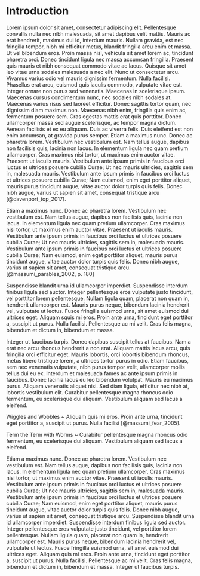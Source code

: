 # Introduction

Lorem ipsum dolor sit amet, consectetur adipiscing elit. Pellentesque convallis nulla nec nibh malesuada, sit amet dapibus velit mattis. Mauris ac erat hendrerit, maximus dui id, interdum mauris. Nullam gravida, est nec fringilla tempor, nibh mi efficitur metus, blandit fringilla arcu enim et massa. Ut vel bibendum eros. Proin massa nisl, vehicula sit amet lorem ac, tincidunt pharetra orci. Donec tincidunt ligula nec massa accumsan fringilla. Praesent quis mauris et nibh consequat commodo vitae ac lacus. Quisque sit amet leo vitae urna sodales malesuada a nec elit. Nunc ut consectetur arcu. Vivamus varius odio vel mauris dignissim fermentum. Nulla facilisi. Phasellus erat arcu, euismod quis iaculis commodo, vulputate vitae est. Integer ornare non purus sed venenatis. Maecenas in scelerisque ipsum. Maecenas cursus condimentum nunc, nec sodales nibh sodales at. Maecenas varius risus sed laoreet efficitur. Donec sagittis tortor quam, nec dignissim diam maximus non. Maecenas nibh enim, fringilla quis enim ac, fermentum posuere sem. Cras egestas mattis erat quis porttitor. Donec ullamcorper massa sed augue scelerisque, ac tempor magna dictum. Aenean facilisis et ex eu aliquam. Duis ac viverra felis. Duis eleifend est non enim accumsan, at gravida purus semper. Etiam a maximus nunc. Donec ac pharetra lorem. Vestibulum nec vestibulum est. Nam tellus augue, dapibus non facilisis quis, lacinia non lacus. In elementum ligula nec quam pretium ullamcorper. Cras maximus nisi tortor, ut maximus enim auctor vitae. Praesent ut iaculis mauris. Vestibulum ante ipsum primis in faucibus orci luctus et ultrices posuere cubilia Curae; Ut nec mauris ultricies, sagittis sem in, malesuada mauris. Vestibulum ante ipsum primis in faucibus orci luctus et ultrices posuere cubilia Curae; Nam euismod, enim eget porttitor aliquet, mauris purus tincidunt augue, vitae auctor dolor turpis quis felis. Donec nibh augue, varius ut sapien sit amet, consequat tristique arcu [@davenport_top_2017].

Etiam a maximus nunc. Donec ac pharetra lorem. Vestibulum nec vestibulum est. Nam tellus augue, dapibus non facilisis quis, lacinia non lacus. In elementum ligula nec quam pretium ullamcorper. Cras maximus nisi tortor, ut maximus enim auctor vitae. Praesent ut iaculis mauris. Vestibulum ante ipsum primis in faucibus orci luctus et ultrices posuere cubilia Curae; Ut nec mauris ultricies, sagittis sem in, malesuada mauris. Vestibulum ante ipsum primis in faucibus orci luctus et ultrices posuere cubilia Curae; Nam euismod, enim eget porttitor aliquet, mauris purus tincidunt augue, vitae auctor dolor turpis quis felis. Donec nibh augue, varius ut sapien sit amet, consequat tristique arcu. [@massumi_parables_2002, p. 180]

Suspendisse blandit urna id ullamcorper imperdiet. Suspendisse interdum finibus ligula sed auctor. Integer pellentesque eros vulputate justo tincidunt, vel porttitor lorem pellentesque. Nullam ligula quam, placerat non quam in, hendrerit ullamcorper est. Mauris purus neque, bibendum lacinia hendrerit vel, vulputate ut lectus. Fusce fringilla euismod urna, sit amet euismod dui ultrices eget. Aliquam squis mi eros. Proin ante urna, tincidunt eget porttitor a, suscipit ut purus. Nulla facilisi. Pellentesque ac mi velit. Cras felis magna, bibendum et dictum in, bibendum et massa.

Integer ut faucibus turpis. Donec dapibus suscipit tellus at faucibus. Nam a erat nec arcu rhoncus hendrerit a non erat. Aliquam mattis lacus arcu, quis fringilla orci efficitur eget. Mauris lobortis, orci lobortis bibendum rhoncus, metus libero tristique lorem, a ultrices tortor purus in odio. Etiam faucibus, sem nec venenatis vulputate, nibh purus tempor velit, ullamcorper mollis tellus dui eu ex. Interdum et malesuada fames ac ante ipsum primis in faucibus. Donec lacinia lacus eu leo bibendum volutpat. Mauris eu maximus purus. Aliquam venenatis aliquet nisi. Sed diam ligula, efficitur nec nibh at, lobortis vestibulum elit. Curabitur pellentesque magna rhoncus odio fermentum, eu scelerisque dui aliquam. Vestibulum aliquam sed lacus a eleifend.

Wiggles and Wobbles
~  Aliquam quis mi eros. Proin ante urna, tincidunt eget porttitor a, suscipit ut purus. Nulla facilisi [@massumi_fear_2005].

Term the Term with Worms
~  Curabitur pellentesque magna rhoncus odio fermentum, eu scelerisque dui aliquam. Vestibulum aliquam sed lacus a eleifend.

Etiam a maximus nunc. Donec ac pharetra lorem. Vestibulum nec vestibulum est. Nam tellus augue, dapibus non facilisis quis, lacinia non lacus. In elementum ligula nec quam pretium ullamcorper. Cras maximus nisi tortor, ut maximus enim auctor vitae. Praesent ut iaculis mauris. Vestibulum ante ipsum primis in faucibus orci luctus et ultrices posuere cubilia Curae; Ut nec mauris ultricies, sagittis sem in, malesuada mauris. Vestibulum ante ipsum primis in faucibus orci luctus et ultrices posuere cubilia Curae; Nam euismod, enim eget porttitor aliquet, mauris purus tincidunt augue, vitae auctor dolor turpis quis felis. Donec nibh augue, varius ut sapien sit amet, consequat tristique arcu. Suspendisse blandit urna id ullamcorper imperdiet. Suspendisse interdum finibus ligula sed auctor. Integer pellentesque eros vulputate justo tincidunt, vel porttitor lorem pellentesque. Nullam ligula quam, placerat non quam in, hendrerit ullamcorper est. Mauris purus neque, bibendum lacinia hendrerit vel, vulputate ut lectus. Fusce fringilla euismod urna, sit amet euismod dui ultrices eget. Aliquam quis mi eros. Proin ante urna, tincidunt eget porttitor a, suscipit ut purus. Nulla facilisi. Pellentesque ac mi velit. Cras felis magna, bibendum et dictum in, bibendum et massa. Integer ut faucibus turpis.
